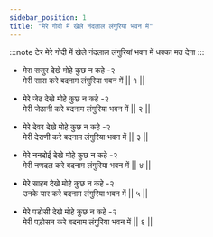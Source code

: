 ```yaml
---
sidebar_position: 1
title: "मेरे गोदी में खेले नंदलाल लंगुरियां भवन में"
---
```


:::note टेर
मेरे गोदी में खेले नंदलाल लंगुरियां भवन में धक्का मत देना
:::

- मेरा ससुर देखे मोहे कुछ न कहे -२ <br/>
  मेरी सास करे बदनाम लंगुरिया भवन में || १ ||

- मेरे जेठ देखे मोहे कुछ न कहे -२ <br/>
  मेरी जेठानी करे बदनाम लंगुरिया भवन में || २ ||

- मेरे देवर देखे मोहे कुछ न कहे -२ <br/>
  मेरी देराणी करे बदनाम लंगुरिया भवन में || ३ ||

- मेरे ननदोई देखे मोहे कुछ न कहे -२ <br/>
  मेरी नणदल करे बदनाम लंगुरिया भवन में || ४ ||

- मेरे साहब देखे मोहे कुछ न कहे -२ <br/>
  उनके यार करे बदनाम लंगुरिया भवन में || ५ ||

- मेरे पडोसी देखे मोहे कुछ न कहे -२ <br/>
  मेरी पड़ोसन करे बदनाम लंगुरिया भवन में || ६ ||
